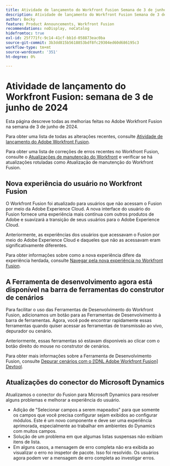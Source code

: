 ```yaml
---
title: Atividade de lançamento do Workfront Fusion Semana de 3 de junho de 2024
description: Atividade de lançamento do Workfront Fusion Semana de 3 de junho de 2024
author: Becky
feature: Product Announcements, Workfront Fusion
recommendations: noDisplay, noCatalog
hidefromtoc: true
exl-id: 25f771fc-9c14-41cf-bb1d-058873eac0ba
source-git-commit: 3b3dd815b5618853bdf8fc29304ed60d686195c3
workflow-type: tm+mt
source-wordcount: '351'
ht-degree: 0%

---
```


# Atividade de lançamento do Workfront Fusion: semana de 3 de junho de 2024

Esta página descreve todas as melhorias feitas no Adobe Workfront Fusion na semana de 3 de junho de 2024.

Para obter uma lista de todas as alterações recentes, consulte [Atividade de lançamento do Adobe Workfront Fusion](../../../product-announcements/product-releases/fusion-release-activity/fusion-release-activity.md).

Para obter uma lista de correções de erros recentes no Workfront Fusion, consulte o [Atualizações de manutenção do Workfront](https://experienceleague.adobe.com/docs/workfront-known-issues/releases/current-updates.html) e verificar se há atualizações rotuladas como Atualização de manutenção do Workfront Fusion.

## Nova experiência do usuário no Workfront Fusion

O Workfront Fusion foi atualizado para usuários que não acessam o Fusion por meio da Adobe Experience Cloud. A nova interface do usuário do Fusion fornece uma experiência mais contínua com outros produtos de Adobe e suavizará a transição de seus usuários para o Adobe Experience Cloud.

Anteriormente, as experiências dos usuários que acessavam o Fusion por meio do Adobe Experience Cloud e daqueles que não as acessavam eram significativamente diferentes.

Para obter informações sobre como a nova experiência difere da experiência herdada, consulte [Navegar pela nova experiência no Workfront Fusion](/help/quicksilver/workfront-fusion/get-started/new-fusion-ui.md).

## A Ferramenta de desenvolvimento agora está disponível na barra de ferramentas do construtor de cenários

Para facilitar o uso das Ferramentas de Desenvolvimento do Workfront Fusion, adicionamos um botão para as Ferramentas de Desenvolvimento à barra de ferramentas. Agora, você pode encontrar rapidamente essas ferramentas quando quiser acessar as ferramentas de transmissão ao vivo, depurador ou cenário.

Anteriormente, essas ferramentas só estavam disponíveis ao clicar com o botão direito do mouse no construtor de cenários.

Para obter mais informações sobre a Ferramenta de Desenvolvimento Fusion, consulte [Depurar cenários com o [!DNL Adobe Workfront Fusion] Devtool](/help/quicksilver/workfront-fusion/scenarios/debug-scenarios-with-dev-tool.md).

## Atualizações do conector do Microsoft Dynamics

Atualizamos o conector do Fusion para Microsoft Dynamics para resolver alguns problemas e melhorar a experiência do usuário.

* Adição de &quot;Selecionar campos a serem mapeados&quot; para que somente os campos que você precisa configurar sejam exibidos ao configurar módulos. Este é um novo componente e deve ser uma experiência aprimorada, especialmente ao trabalhar em ambientes do Dynamics com muitos campos.
* Solução de um problema em que algumas listas suspensas não exibiam itens de lista.
* Em alguns casos, a mensagem de erro completa não era exibida ao visualizar o erro no inspetor de pacote. Isso foi resolvido. Os usuários agora podem ver a mensagem de erro completa ao investigar erros.



